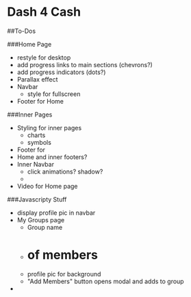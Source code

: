 # Dash 4 Cash

##To-Dos

###Home Page
- restyle for desktop
- add progress links to main sections (chevrons?)
- add progress indicators (dots?)
- Parallax effect
- Navbar
  - style for fullscreen
- Footer for Home

###Inner Pages
- Styling for inner pages
  - charts
  - symbols
- Footer for 
- Home and inner footers?
- Inner Navbar
  - click animations? shadow?
  -
- Video for Home page

###Javascripty Stuff
- display profile pic in navbar
- My Groups page
  - Group name
  - # of members
  - profile pic for background
  - "Add Members" button opens modal and adds to group
-
